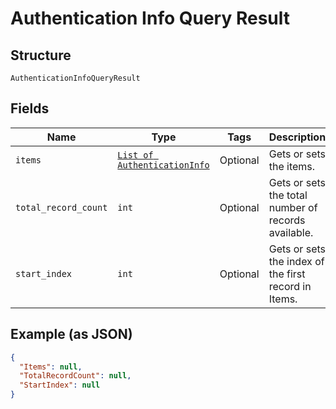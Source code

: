 
# Authentication Info Query Result

## Structure

`AuthenticationInfoQueryResult`

## Fields

| Name | Type | Tags | Description |
|  --- | --- | --- | --- |
| `items` | [`List of AuthenticationInfo`](../../doc/models/authentication-info.md) | Optional | Gets or sets the items. |
| `total_record_count` | `int` | Optional | Gets or sets the total number of records available. |
| `start_index` | `int` | Optional | Gets or sets the index of the first record in Items. |

## Example (as JSON)

```json
{
  "Items": null,
  "TotalRecordCount": null,
  "StartIndex": null
}
```

